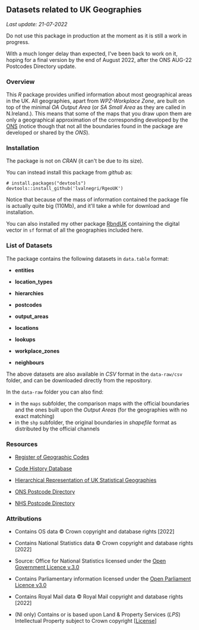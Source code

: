 ## Datasets related to UK Geographies

*Last update: 21-07-2022*

Do not use this package in production at the moment as it is still a work in progress. 

With a much longer delay than expected, I've been back to work on it, hoping for a final version by the end of August 2022, after the ONS AUG-22 Postcodes Directory update.

### Overview
This *R* package provides unified information about most geographical areas in the UK. All geographies, apart from *WPZ-Workplace Zone*, are built on top of the minimal *OA Output Area* (or *SA Small Area* as they are called in N.Ireland.). This means that some of the maps that you draw upon them are only a geographical approximation of the corresponding developed by the [ONS](https://geoportal.statistics.gov.uk/) (notice though that not all the boundaries found in the package are developed or shared by the *ONS*).


### Installation
The package is not on *CRAN* (it can't be due to its size). 

You can instead install this package from *github* as:
```
# install.packages("devtools")
devtools::install_github('lvalnegri/RgeoUK')
```

Notice that because of the mass of information contained the package file is actually quite big (110Mb), and it'll take a while for download and installation.

You can also installed my other package [RbndUK](https://github.com/lvalnegri/RbndUK) containing the digital vector in `sf` format of all the geographies included here.


### List of Datasets

The package contains the following datasets in `data.table` format:

 - **entities**
 
 - **location_types**
 
 - **hierarchies** 
 
 - **postcodes**
 
 - **output_areas**
 
 - **locations** 
 
 - **lookups**
 
 - **workplace_zones**
 
 - **neighbours** 
 
 The above datasets are also available in *CSV* format in the `data-raw/csv` folder, and can be downloaded directly from the repository. 
 
 In the `data-raw` folder you can also find:
 - in the `maps` subfolder, the comparison maps with the official boundaries and the ones built upon the *Output Areas* (for the geographies with no exact matching)
 - in the `shp` subfolder, the original boundaries in *shapefile* format as distributed by the official channels
 

### Resources

 - [Register of Geographic Codes](https://geoportal.statistics.gov.uk/search?collection=Dataset&sort=-created&tags=all(PRD_RGC))
 
 - [Code History Database](https://geoportal.statistics.gov.uk/search?collection=Dataset&sort=-created&tags=all(PRD_CHD))
 
 - [Hierarchical Representation of UK Statistical Geographies]()

 - [ONS Postcode Directory](https://geoportal.statistics.gov.uk/search?collection=Dataset&sort=-created&tags=all(PRD_ONSPD))

 - [NHS Postcode Directory](https://geoportal.statistics.gov.uk/search?collection=Dataset&sort=-created&tags=all(PRD_NHSPD))


### Attributions

 - Contains OS data © Crown copyright and database rights [2022] 
 
 - Contains National Statistics data © Crown copyright and database rights [2022] 
 
 - Source: Office for National Statistics licensed under the [Open Government Licence v.3.0](http://www.nationalarchives.gov.uk/doc/open-government-licence/version/3/)

 - Contains Parliamentary information licensed under the [Open Parliament Licence v3.0](https://www.parliament.uk/site-information/copyright/open-parliament-licence/)

 - Contains Royal Mail data © Royal Mail copyright and database rights [2022] 

 - (NI only) Contains or is based upon Land & Property Services (*LPS*) Intellectual Property subject to Crown copyright [[License](https://www.ons.gov.uk/file?uri=/methodology/geography/licences/lpsenduserlicenceoct11_tcm77-278044.doc)]
